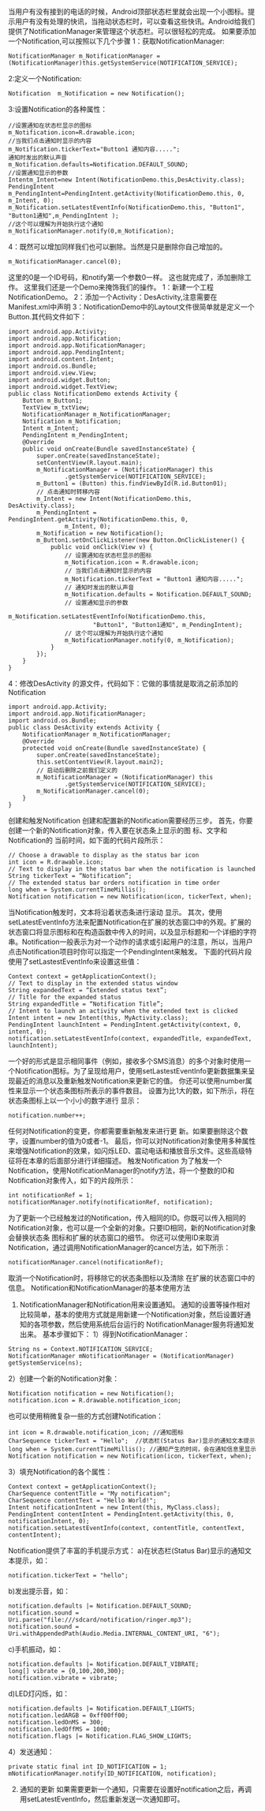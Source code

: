 当用户有没有接到的电话的时候，Android顶部状态栏里就会出现一个小图标。提示用户有没有处理的快讯，当拖动状态栏时，可以查看这些快讯。Android给我们提供了NotificationManager来管理这个状态栏。可以很轻松的完成。
如果要添加一个Notification,可以按照以下几个步骤
1：获取NotificationManager:
```  
NotificationManager m_NotificationManager = (NotificationManager)this.getSystemService(NOTIFICATION_SERVICE);
```
2:定义一个Notification:
```  
Notification  m_Notification = new Notification();
```
3:设置Notification的各种属性：
```  
//设置通知在状态栏显示的图标
m_Notification.icon=R.drawable.icon;
//当我们点击通知时显示的内容
m_Notification.tickerText="Button1 通知内容.....";
通知时发出的默认声音
m_Notification.defaults=Notification.DEFAULT_SOUND;
//设置通知显示的参数
Intentm_Intent=new Intent(NotificationDemo.this,DesActivity.class); 
PendingIntent m_PendingIntent=PendingIntent.getActivity(NotificationDemo.this, 0, m_Intent, 0);
m_Notification.setLatestEventInfo(NotificationDemo.this, "Button1", "Button1通知",m_PendingIntent );
//这个可以理解为开始执行这个通知
m_NotificationManager.notify(0,m_Notification);
```
4：既然可以增加同样我们也可以删除。当然是只是删除你自己增加的。
```  
m_NotificationManager.cancel(0); 
```
这里的0是一个ID号码，和notify第一个参数0一样。
这也就完成了，添加删除工作。
这里我们还是一个Demo来掩饰我们的操作。
1：新建一个工程NotificationDemo。
2：添加一个Activity：DesActivity,注意需要在Manifest.xml中声明
3：NotificationDemo中的Laytout文件很简单就是定义一个Button.其代码文件如下：
```  
import android.app.Activity;
import android.app.Notification;
import android.app.NotificationManager;
import android.app.PendingIntent;
import android.content.Intent;
import android.os.Bundle;
import android.view.View;
import android.widget.Button;
import android.widget.TextView;
public class NotificationDemo extends Activity {
	Button m_Button1;
	TextView m_txtView;
	NotificationManager m_NotificationManager;
	Notification m_Notification;
	Intent m_Intent;
	PendingIntent m_PendingIntent;
	@Override
	public void onCreate(Bundle savedInstanceState) {
		super.onCreate(savedInstanceState);
		setContentView(R.layout.main);
		m_NotificationManager = (NotificationManager) this
				.getSystemService(NOTIFICATION_SERVICE);
		m_Button1 = (Button) this.findViewById(R.id.Button01);
		// 点击通知时转移内容
		m_Intent = new Intent(NotificationDemo.this, DesActivity.class);
		m_PendingIntent = PendingIntent.getActivity(NotificationDemo.this, 0,
				m_Intent, 0);
		m_Notification = new Notification();
		m_Button1.setOnClickListener(new Button.OnClickListener() {
			public void onClick(View v) {
				// 设置通知在状态栏显示的图标
				m_Notification.icon = R.drawable.icon;
				// 当我们点击通知时显示的内容
				m_Notification.tickerText = "Button1 通知内容.....";
				// 通知时发出的默认声音
				m_Notification.defaults = Notification.DEFAULT_SOUND;
				// 设置通知显示的参数
				m_Notification.setLatestEventInfo(NotificationDemo.this,
						"Button1", "Button1通知", m_PendingIntent);
				// 这个可以理解为开始执行这个通知
				m_NotificationManager.notify(0, m_Notification);
			}
		});
	}
}
```
4：修改DesActivity 的源文件，代码如下：它做的事情就是取消之前添加的Notification
```  
import android.app.Activity;
import android.app.NotificationManager;
import android.os.Bundle;
public class DesActivity extends Activity {
	NotificationManager m_NotificationManager;
	@Override
	protected void onCreate(Bundle savedInstanceState) {
		super.onCreate(savedInstanceState);
		this.setContentView(R.layout.main2);
		// 启动后删除之前我们定义的
		m_NotificationManager = (NotificationManager) this
				.getSystemService(NOTIFICATION_SERVICE);
		m_NotificationManager.cancel(0);
	}
}
```
创建和触发Notification 
创建和配置新的Notification需要经历三步。 
首先，你要创建一个新的Notification对象，传入要在状态条上显示的图 标、文字和Notification的 当前时间，如下面的代码片段所示： 
```  
// Choose a drawable to display as the status bar icon 
int icon = R.drawable.icon; 
// Text to display in the status bar when the notification is launched 
String tickerText = “Notification”; 
// The extended status bar orders notification in time order 
long when = System.currentTimeMillis(); 
Notification notification = new Notification(icon, tickerText, when); 
```
当Notification触发时，文本将沿着状态条进行滚动 显示。 
其次，使用setLatestEventInfo方法来配置Notification在扩展的状态窗口中的外观。扩展的状态窗口将显示图标和在构造函数中传入的时间，以及显示标题和一个详细的字符串。Notification一般表示为对一个动作的请求或引起用户的注意，所以，当用户点击Notification项目时你可以指定一个PendingIntent来触发。 
下面的代码片段使用了setLastestEventInfo来设置这些值： 
```  
Context context = getApplicationContext(); 
// Text to display in the extended status window 
String expandedText = “Extended status text”; 
// Title for the expanded status 
String expandedTitle = “Notification Title”; 
// Intent to launch an activity when the extended text is clicked 
Intent intent = new Intent(this, MyActivity.class); 
PendingIntent launchIntent = PendingIntent.getActivity(context, 0, intent, 0); 
notification.setLatestEventInfo(context, expandedTitle, expandedText, launchIntent); 
```
一个好的形式是显示相同事件（例如，接收多个SMS消息）的多个对象时使用一个Notification图标。为了呈现给用户，使用setLastestEventInfo更新数据集来呈现最近的消息以及重新触发Notification来更新它的值。 
你还可以使用number属性来显示一个状态条图标所表示的事件数目。 
设置为比1大的数，如下所示，将在状态条图标上以一个小小的数字进行 显示： 
```  
notification.number++; 
```
任何对Notification的变更，你都需要重新触发来进行更 新。如果要删除这个数字，设置number的值为0或者-1。 
最后，你可以对Notification对象使用多种属性来增强Notification的效果，如闪烁LED、震动电话和播放音乐文件。这些高级特征将在本章的后面部分进行详细描述。 
触发Notification 
为了触发一个Notification，使用NotificationManager的notify方法，将一个整数的ID和Notification对象传入，如下的片段所示： 
```  
int notificationRef = 1; 
notificationManager.notify(notificationRef, notification); 
``` 
为了更新一个已经触发过的Notification，传入相同的ID。你既可以传入相同的Notification对象，也可以是一个全新的对象。只要ID相同，新的Notification对象会替换状态条 
图标和扩展的状态窗口的细节。 
你还可以使用ID来取消Notification，通过调用NotificationManager的cancel方法，如下所示： 
```  
notificationManager.cancel(notificationRef); 
```
取消一个Notification时，将移除它的状态条图标以及清除 在扩展的状态窗口中的信息。 
Notification和NotificationManager的基本使用方法 
1. NotificationManager和Notification用来设置通知。 
通知的设置等操作相对比较简单，基本的使用方式就是用新建一个Notification对象，然后设置好通知的各项参数，然后使用系统后台运行的 NotificationManager服务将通知发出来。 
基本步骤如下： 
1）得到NotificationManager： 
```  
String ns = Context.NOTIFICATION_SERVICE; 
NotificationManager mNotificationManager = (NotificationManager) getSystemService(ns); 
```
2）创建一个新的Notification对象： 
```  
Notification notification = new Notification(); 
notification.icon = R.drawable.notification_icon; 
```
也可以使用稍微复杂一些的方式创建Notification： 
```  
int icon = R.drawable.notification_icon; //通知图标 
CharSequence tickerText = "Hello";  //状态栏(Status Bar)显示的通知文本提示 
long when = System.currentTimeMillis(); //通知产生的时间，会在通知信息里显示 
Notification notification = new Notification(icon, tickerText, when); 
```
3）填充Notification的各个属性： 
```  
Context context = getApplicationContext(); 
CharSequence contentTitle = "My notification"; 
CharSequence contentText = "Hello World!"; 
Intent notificationIntent = new Intent(this, MyClass.class); 
PendingIntent contentIntent = PendingIntent.getActivity(this, 0, notificationIntent, 0); 
notification.setLatestEventInfo(context, contentTitle, contentText, contentIntent); 
```
Notification提供了丰富的手机提示方式： 
a)在状态栏(Status Bar)显示的通知文本提示，如： 
```  
notification.tickerText = "hello"; 
```
b)发出提示音，如： 
```  
notification.defaults |= Notification.DEFAULT_SOUND; 
notification.sound = Uri.parse("file:///sdcard/notification/ringer.mp3"); 
notification.sound = Uri.withAppendedPath(Audio.Media.INTERNAL_CONTENT_URI, "6");
```
c)手机振动，如： 
```  
notification.defaults |= Notification.DEFAULT_VIBRATE; 
long[] vibrate = {0,100,200,300}; 
notification.vibrate = vibrate; 
```
d)LED灯闪烁，如： 
```  
notification.defaults |= Notification.DEFAULT_LIGHTS; 
notification.ledARGB = 0xff00ff00; 
notification.ledOnMS = 300; 
notification.ledOffMS = 1000; 
notification.flags |= Notification.FLAG_SHOW_LIGHTS; 
```
4）发送通知： 
```  
private static final int ID_NOTIFICATION = 1; 
mNotificationManager.notify(ID_NOTIFICATION, notification); 
```
2. 通知的更新 
如果需要更新一个通知，只需要在设置好notification之后，再调用setLatestEventInfo，然后重新发送一次通知即可。